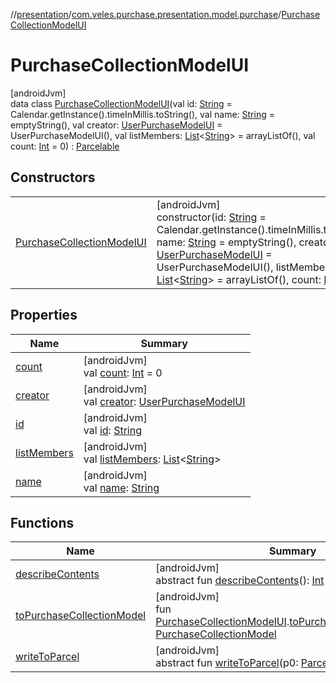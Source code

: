 //[presentation](../../../index.md)/[com.veles.purchase.presentation.model.purchase](../index.md)/[PurchaseCollectionModelUI](index.md)

# PurchaseCollectionModelUI

[androidJvm]\
data class [PurchaseCollectionModelUI](index.md)(val id: [String](https://kotlinlang.org/api/latest/jvm/stdlib/kotlin/-string/index.html) = Calendar.getInstance().timeInMillis.toString(), val name: [String](https://kotlinlang.org/api/latest/jvm/stdlib/kotlin/-string/index.html) = emptyString(), val creator: [UserPurchaseModelUI](../../com.veles.purchase.presentation.model.user/-user-purchase-model-u-i/index.md) = UserPurchaseModelUI(), val listMembers: [List](https://kotlinlang.org/api/latest/jvm/stdlib/kotlin.collections/-list/index.html)&lt;[String](https://kotlinlang.org/api/latest/jvm/stdlib/kotlin/-string/index.html)&gt; = arrayListOf(), val count: [Int](https://kotlinlang.org/api/latest/jvm/stdlib/kotlin/-int/index.html) = 0) : [Parcelable](https://developer.android.com/reference/kotlin/android/os/Parcelable.html)

## Constructors

| | |
|---|---|
| [PurchaseCollectionModelUI](-purchase-collection-model-u-i.md) | [androidJvm]<br>constructor(id: [String](https://kotlinlang.org/api/latest/jvm/stdlib/kotlin/-string/index.html) = Calendar.getInstance().timeInMillis.toString(), name: [String](https://kotlinlang.org/api/latest/jvm/stdlib/kotlin/-string/index.html) = emptyString(), creator: [UserPurchaseModelUI](../../com.veles.purchase.presentation.model.user/-user-purchase-model-u-i/index.md) = UserPurchaseModelUI(), listMembers: [List](https://kotlinlang.org/api/latest/jvm/stdlib/kotlin.collections/-list/index.html)&lt;[String](https://kotlinlang.org/api/latest/jvm/stdlib/kotlin/-string/index.html)&gt; = arrayListOf(), count: [Int](https://kotlinlang.org/api/latest/jvm/stdlib/kotlin/-int/index.html) = 0) |

## Properties

| Name | Summary |
|---|---|
| [count](count.md) | [androidJvm]<br>val [count](count.md): [Int](https://kotlinlang.org/api/latest/jvm/stdlib/kotlin/-int/index.html) = 0 |
| [creator](creator.md) | [androidJvm]<br>val [creator](creator.md): [UserPurchaseModelUI](../../com.veles.purchase.presentation.model.user/-user-purchase-model-u-i/index.md) |
| [id](id.md) | [androidJvm]<br>val [id](id.md): [String](https://kotlinlang.org/api/latest/jvm/stdlib/kotlin/-string/index.html) |
| [listMembers](list-members.md) | [androidJvm]<br>val [listMembers](list-members.md): [List](https://kotlinlang.org/api/latest/jvm/stdlib/kotlin.collections/-list/index.html)&lt;[String](https://kotlinlang.org/api/latest/jvm/stdlib/kotlin/-string/index.html)&gt; |
| [name](name.md) | [androidJvm]<br>val [name](name.md): [String](https://kotlinlang.org/api/latest/jvm/stdlib/kotlin/-string/index.html) |

## Functions

| Name | Summary |
|---|---|
| [describeContents](../../com.veles.purchase.presentation.model.user/-user-purchase-model-u-i/index.md#-1578325224%2FFunctions%2F-646359276) | [androidJvm]<br>abstract fun [describeContents](../../com.veles.purchase.presentation.model.user/-user-purchase-model-u-i/index.md#-1578325224%2FFunctions%2F-646359276)(): [Int](https://kotlinlang.org/api/latest/jvm/stdlib/kotlin/-int/index.html) |
| [toPurchaseCollectionModel](../to-purchase-collection-model.md) | [androidJvm]<br>fun [PurchaseCollectionModelUI](index.md).[toPurchaseCollectionModel](../to-purchase-collection-model.md)(): [PurchaseCollectionModel](../../../../domain/domain/com.veles.purchase.domain.model.purchase/-purchase-collection-model/index.md) |
| [writeToParcel](../../com.veles.purchase.presentation.model.user/-user-purchase-model-u-i/index.md#-1754457655%2FFunctions%2F-646359276) | [androidJvm]<br>abstract fun [writeToParcel](../../com.veles.purchase.presentation.model.user/-user-purchase-model-u-i/index.md#-1754457655%2FFunctions%2F-646359276)(p0: [Parcel](https://developer.android.com/reference/kotlin/android/os/Parcel.html), p1: [Int](https://kotlinlang.org/api/latest/jvm/stdlib/kotlin/-int/index.html)) |
